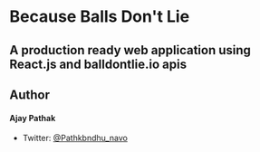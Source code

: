 # Because Balls Don't Lie

## A production ready web application using React.js and balldontlie.io apis

## Author

#### Ajay Pathak

- Twitter: [@Pathkbndhu_navo](https://twitter.com/Pathkbndhu_navo)
